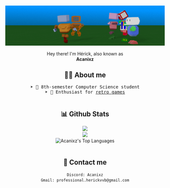 ![Dynamic Banner](https://github.com/Acanixz/profile-banner/blob/main/main.png)

<div align="center">
  Hey there! I'm Hérick, also known as <br>
  <b>Acanixz</b>

  <br>
  <h2>👨‍💻 About me</h2>
  
  <div style="font-family: monospace;">
    ➤ 🤖 8th-semester Computer Science student <br>
    ➤ 👾 Enthusiast for <a href="https://retroachievements.org/user/Acanixz">retro games</a>
  </div>

  <br>
  <h2>📊 Github Stats </h2>
  
  <div>
    <!-- Streak Stats -->
    <picture>
      <source
        srcset="https://streak-stats.demolab.com/?user=Acanixz&theme=github-dark-blue"
        media="(prefers-color-scheme: dark)"
      />
      <source
        srcset="https://streak-stats.demolab.com/?user=Acanixz&theme=meta-light"
        media="(prefers-color-scheme: light), (prefers-color-scheme: no-preference)"
      />
      <img src="https://streak-stats.demolab.com/?user=Acanixz&theme=meta-light" />
    </picture> 
  
  <br>
  <!-- Profile Stats -->
  <picture>
    <source
      srcset="https://github-readme-stats.vercel.app/api?username=Acanixz&show_icons=true&theme=github_dark"
      media="(prefers-color-scheme: dark)"
    />
    <source
      srcset="https://github-readme-stats.vercel.app/api?username=Acanixz&show_icons=true&border_color=1c2b33"
      media="(prefers-color-scheme: light), (prefers-color-scheme: no-preference)"
    />
    <img src="https://github-readme-stats.vercel.app/api?username=Acanixz&show_icons=true&border_color=1c2b33" />
  </picture>
  
  <br>
  <!-- Top Languages -->
  <picture>
    <source media="(prefers-color-scheme: dark)" srcset="https://github-readme-stats.vercel.app/api/top-langs/?username=Acanixz&layout=pie&hide=VHDL&theme=github_dark">
    <source media="(prefers-color-scheme: light)" srcset="https://github-readme-stats.vercel.app/api/top-langs/?username=Acanixz&layout=pie&hide=VHDL&border_color=1c2b33">
    <img alt="Acanixz's Top Languages" src="https://github-readme-stats.vercel.app/api/top-langs/?username=Acanixz&layout=pie&hide=VHDL&border_color=1c2b33">
  </picture>
  </div>
  
  <br>
  <h2>📧 Contact me </h2>
  
  <div>
    <code>Discord: Acanixz</code> <br>
    <code>Gmail: professional.herickvvb@gmail.com</code>
  </div> 
</div>

